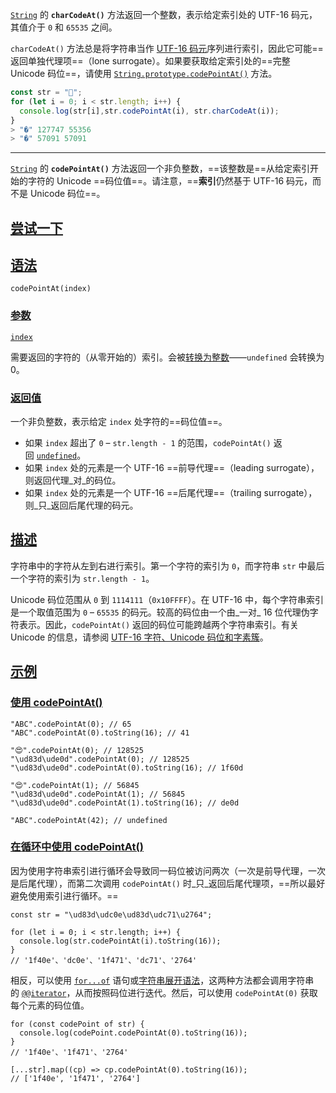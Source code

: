 [`String`](https://developer.mozilla.org/zh-CN/docs/Web/JavaScript/Reference/Global_Objects/String) 的 **`charCodeAt()`** 方法返回一个整数，表示给定索引处的 UTF-16 码元，其值介于 `0` 和 `65535` 之间。

`charCodeAt()` 方法总是将字符串当作 [UTF-16 码元](https://developer.mozilla.org/zh-CN/docs/Web/JavaScript/Reference/Global_Objects/String#utf-16_%E5%AD%97%E7%AC%A6%E3%80%81unicode_%E7%A0%81%E4%BD%8D%E5%92%8C%E5%AD%97%E7%B4%A0%E7%B0%87)序列进行索引，因此它可能==返回单独代理项==（lone surrogate）。如果要获取给定索引处的==完整 Unicode 码位==，请使用 [`String.prototype.codePointAt()`](https://developer.mozilla.org/zh-CN/docs/Web/JavaScript/Reference/Global_Objects/String/codePointAt) 方法。

```js
const str = "🌃";
for (let i = 0; i < str.length; i++) {
  console.log(str[i],str.codePointAt(i), str.charCodeAt(i));
}
> "�" 127747 55356
> "�" 57091 57091
```

--- 
[`String`](https://developer.mozilla.org/zh-CN/docs/Web/JavaScript/Reference/Global_Objects/String) 的 **`codePointAt()`** 方法返回一个非负整数，==该整数是==从给定索引开始的字符的 Unicode ==码位值==。请注意，==**索引**仍然基于 UTF-16 码元，而不是 Unicode 码位==。

## [尝试一下](https://developer.mozilla.org/zh-CN/docs/Web/JavaScript/Reference/Global_Objects/String/codePointAt#%E5%B0%9D%E8%AF%95%E4%B8%80%E4%B8%8B)

## [语法](https://developer.mozilla.org/zh-CN/docs/Web/JavaScript/Reference/Global_Objects/String/codePointAt#%E8%AF%AD%E6%B3%95)

```
codePointAt(index)
```

### [参数](https://developer.mozilla.org/zh-CN/docs/Web/JavaScript/Reference/Global_Objects/String/codePointAt#%E5%8F%82%E6%95%B0)

[`index`](https://developer.mozilla.org/zh-CN/docs/Web/JavaScript/Reference/Global_Objects/String/codePointAt#index)

需要返回的字符的（从零开始的）索引。会被[转换为整数](https://developer.mozilla.org/zh-CN/docs/Web/JavaScript/Reference/Global_Objects/Number#%E6%95%B4%E6%95%B0%E8%BD%AC%E6%8D%A2)——`undefined` 会转换为 0。

### [返回值](https://developer.mozilla.org/zh-CN/docs/Web/JavaScript/Reference/Global_Objects/String/codePointAt#%E8%BF%94%E5%9B%9E%E5%80%BC)

一个非负整数，表示给定 `index` 处字符的==码位值==。

- 如果 `index` 超出了 `0` – `str.length - 1` 的范围，`codePointAt()` 返回 [`undefined`](https://developer.mozilla.org/zh-CN/docs/Web/JavaScript/Reference/Global_Objects/undefined)。
- 如果 `index` 处的元素是一个 UTF-16 ==前导代理==（leading surrogate），则返回代理_对_的码位。
- 如果 `index` 处的元素是一个 UTF-16 ==后尾代理==（trailing surrogate），则_只_返回后尾代理的码元。

## [描述](https://developer.mozilla.org/zh-CN/docs/Web/JavaScript/Reference/Global_Objects/String/codePointAt#%E6%8F%8F%E8%BF%B0)

字符串中的字符从左到右进行索引。第一个字符的索引为 `0`，而字符串 `str` 中最后一个字符的索引为 `str.length - 1`。

Unicode 码位范围从 `0` 到 `1114111`（`0x10FFFF`）。在 UTF-16 中，每个字符串索引是一个取值范围为 `0` – `65535` 的码元。较高的码位由一个由_一对_ 16 位代理伪字符表示。因此，`codePointAt()` 返回的码位可能跨越两个字符串索引。有关 Unicode 的信息，请参阅 [UTF-16 字符、Unicode 码位和字素簇](https://developer.mozilla.org/zh-CN/docs/Web/JavaScript/Reference/Global_Objects/String#utf-16_%E5%AD%97%E7%AC%A6%E3%80%81unicode_%E7%A0%81%E4%BD%8D%E5%92%8C%E5%AD%97%E7%B4%A0%E7%B0%87)。

## [示例](https://developer.mozilla.org/zh-CN/docs/Web/JavaScript/Reference/Global_Objects/String/codePointAt#%E7%A4%BA%E4%BE%8B)

### [使用 codePointAt()](https://developer.mozilla.org/zh-CN/docs/Web/JavaScript/Reference/Global_Objects/String/codePointAt#%E4%BD%BF%E7%94%A8_codepointat)



```
"ABC".codePointAt(0); // 65
"ABC".codePointAt(0).toString(16); // 41

"😍".codePointAt(0); // 128525
"\ud83d\ude0d".codePointAt(0); // 128525
"\ud83d\ude0d".codePointAt(0).toString(16); // 1f60d

"😍".codePointAt(1); // 56845
"\ud83d\ude0d".codePointAt(1); // 56845
"\ud83d\ude0d".codePointAt(1).toString(16); // de0d

"ABC".codePointAt(42); // undefined
```

### [在循环中使用 codePointAt()](https://developer.mozilla.org/zh-CN/docs/Web/JavaScript/Reference/Global_Objects/String/codePointAt#%E5%9C%A8%E5%BE%AA%E7%8E%AF%E4%B8%AD%E4%BD%BF%E7%94%A8_codepointat)

因为使用字符串索引进行循环会导致同一码位被访问两次（一次是前导代理，一次是后尾代理），而第二次调用 `codePointAt()` 时_只_返回后尾代理项，==所以最好避免使用索引进行循环。==



```
const str = "\ud83d\udc0e\ud83d\udc71\u2764";

for (let i = 0; i < str.length; i++) {
  console.log(str.codePointAt(i).toString(16));
}
// '1f40e'、'dc0e'、'1f471'、'dc71'、'2764'
```

相反，可以使用 [`for...of`](https://developer.mozilla.org/zh-CN/docs/Web/JavaScript/Guide/Loops_and_iteration#for...of_%E8%AF%AD%E5%8F%A5) 语句或[字符串展开语法](https://developer.mozilla.org/zh-CN/docs/Web/JavaScript/Reference/Operators/Spread_syntax)，这两种方法都会调用字符串的 [`@@iterator`](https://developer.mozilla.org/zh-CN/docs/Web/JavaScript/Reference/Global_Objects/String/@@iterator)，从而按照码位进行迭代。然后，可以使用 `codePointAt(0)` 获取每个元素的码位值。



```
for (const codePoint of str) {
  console.log(codePoint.codePointAt(0).toString(16));
}
// '1f40e'、'1f471'、'2764'

[...str].map((cp) => cp.codePointAt(0).toString(16));
// ['1f40e', '1f471', '2764']
```
